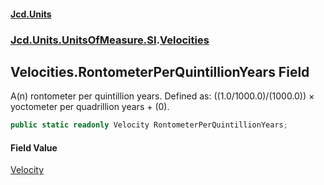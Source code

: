 #### [Jcd.Units](index.md 'index')
### [Jcd.Units.UnitsOfMeasure.SI](Jcd.Units.UnitsOfMeasure.SI.md 'Jcd.Units.UnitsOfMeasure.SI').[Velocities](Velocities.md 'Jcd.Units.UnitsOfMeasure.SI.Velocities')

## Velocities.RontometerPerQuintillionYears Field

A(n) rontometer per quintillion years. Defined as: ((1.0/1000.0)/(1000.0)) × yoctometer per quadrillion years + (0).

```csharp
public static readonly Velocity RontometerPerQuintillionYears;
```

#### Field Value
[Velocity](Velocity.md 'Jcd.Units.UnitTypes.Velocity')